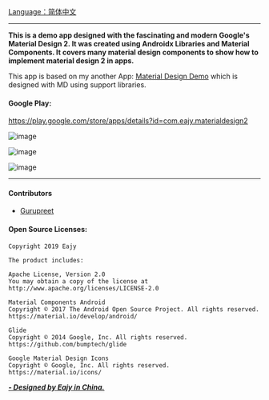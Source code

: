[Language：简体中文](https://github.com/Eajy/MaterialDesign2/blob/master/README_CN.md)  
  
---  

**This is a demo app designed with the fascinating and modern Google's Material Design 2.
It was created using Androidx Libraries and Material Components.
It covers many material design components to show how to implement material design 2 in apps.**  
  
This app is based on my another App: [Material Design Demo](https://github.com/Eajy/MaterialDesignDemo) which is designed with MD using support libraries.  

  
#### Google Play:  
https://play.google.com/store/apps/details?id=com.eajy.materialdesign2  
  
![image](https://github.com/Eajy/MaterialDesign2/blob/master/pictures/1.png)

![image](https://github.com/Eajy/MaterialDesign2/blob/master/pictures/2.png)

![image](https://github.com/Eajy/MaterialDesign2/blob/master/pictures/3.png)
  
---  

#### Contributors  
- [Gurupreet](https://github.com/Gurupreet)  

#### Open Source Licenses:  
    Copyright 2019 Eajy  
      
    The product includes:  
      
    Apache License, Version 2.0  
    You may obtain a copy of the license at  
    http://www.apache.org/licenses/LICENSE-2.0  
      
    Material Components Android  
    Copyright © 2017 The Android Open Source Project. All rights reserved. 
    https://material.io/develop/android/  
      
    Glide  
    Copyright © 2014 Google, Inc. All rights reserved.  
    https://github.com/bumptech/glide  
      
    Google Material Design Icons  
    Copyright © Google, Inc. All rights reserved.  
    https://material.io/icons/
  
[_**- Designed by Eajy in China.**_](https://sites.google.com/view/eajy)